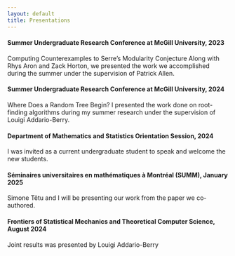 ```yaml
---
layout: default
title: Presentations
---
```


#### Summer Undergraduate Research Conference at McGill University, 2023
Computing Counterexamples to Serre’s Modularity Conjecture
Along with Rhys Aron and Zack Horton, we presented the work we accomplished during the summer under the supervision of Patrick Allen.

#### Summer Undergraduate Research Conference at McGill University, 2024
Where Does a Random Tree Begin?
I presented the work done on root-finding algorithms during my summer research under the supervision of Louigi Addario-Berry.

#### Department of Mathematics and Statistics Orientation Session, 2024
I was invited as a current undergraduate student to speak and welcome the new students.

#### Séminaires universitaires en mathématiques à Montréal (SUMM), January 2025
Simone Têtu and I will be presenting our work from the paper we co-authored.

#### Frontiers of Statistical Mechanics and Theoretical Computer Science, August 2024
Joint results was presented by Louigi Addario-Berry
